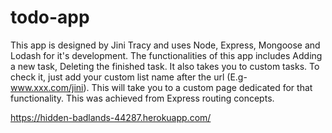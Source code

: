 # todo-app

This app is designed by Jini Tracy and uses Node, Express, Mongoose and Lodash for it's development. The functionalities of this app includes Adding a new task, Deleting the finished task. It also takes you to custom tasks. To check it, just add your custom list name after the url (E.g- www.xxx.com/jini). This will take you to a custom page dedicated for that functionality. This was achieved from Express routing concepts.

https://hidden-badlands-44287.herokuapp.com/
